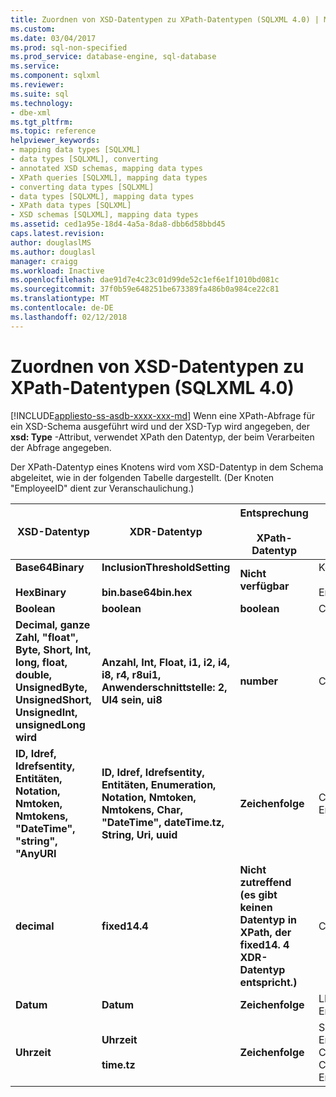 ```yaml
---
title: Zuordnen von XSD-Datentypen zu XPath-Datentypen (SQLXML 4.0) | Microsoft Docs
ms.custom: 
ms.date: 03/04/2017
ms.prod: sql-non-specified
ms.prod_service: database-engine, sql-database
ms.service: 
ms.component: sqlxml
ms.reviewer: 
ms.suite: sql
ms.technology:
- dbe-xml
ms.tgt_pltfrm: 
ms.topic: reference
helpviewer_keywords:
- mapping data types [SQLXML]
- data types [SQLXML], converting
- annotated XSD schemas, mapping data types
- XPath queries [SQLXML], mapping data types
- converting data types [SQLXML]
- data types [SQLXML], mapping data types
- XPath data types [SQLXML]
- XSD schemas [SQLXML], mapping data types
ms.assetid: ced1a95e-18d4-4a5a-8da8-dbb6d58bbd45
caps.latest.revision: 
author: douglaslMS
ms.author: douglasl
manager: craigg
ms.workload: Inactive
ms.openlocfilehash: dae91d7e4c23c01d99de52c1ef6e1f1010bd081c
ms.sourcegitcommit: 37f0b59e648251be673389fa486b0a984ce22c81
ms.translationtype: MT
ms.contentlocale: de-DE
ms.lasthandoff: 02/12/2018
---
```

# <a name="mapping-xsd-data-types-to-xpath-data-types-sqlxml-40"></a>Zuordnen von XSD-Datentypen zu XPath-Datentypen (SQLXML 4.0)
[!INCLUDE[appliesto-ss-asdb-xxxx-xxx-md](../../includes/appliesto-ss-asdb-xxxx-xxx-md.md)]
Wenn eine XPath-Abfrage für ein XSD-Schema ausgeführt wird und der XSD-Typ wird angegeben, der **xsd: Type** -Attribut, verwendet XPath den Datentyp, der beim Verarbeiten der Abfrage angegeben.  
  
 Der XPath-Datentyp eines Knotens wird vom XSD-Datentyp in dem Schema abgeleitet, wie in der folgenden Tabelle dargestellt. (Der Knoten "EmployeeID" dient zur Veranschaulichung.)  
  
|XSD-Datentyp|XDR-Datentyp|Entsprechung<br /><br /> XPath-Datentyp|SQL Server<br /><br /> verwendete Konvertierung|  
|-------------------|-------------------|------------------------------------|--------------------------------------------|  
|**Base64Binary**<br /><br /> **HexBinary**|**InclusionThresholdSetting**<br /><br /> **bin.base64bin.hex**|**Nicht verfügbar**|Keine<br /><br /> EmployeeID|  
|**Boolean**|**boolean**|**boolean**|CONVERT(bit, EmployeeID)|  
|**Decimal, ganze Zahl, "float", Byte, Short, Int, long, float, double, UnsignedByte, UnsignedShort, UnsignedInt, unsignedLong wird**|**Anzahl, Int, Float, i1, i2, i4, i8, r4, r8ui1, Anwenderschnittstelle: 2, UI4 sein, ui8**|**number**|CONVERT(float(53), EmployeeID)|  
|**ID, Idref, Idrefsentity, Entitäten, Notation, Nmtoken, Nmtokens, "DateTime", "string", "AnyURI**|**ID, Idref, Idrefsentity, Entitäten, Enumeration, Notation, Nmtoken, Nmtokens, Char, "DateTime", dateTime.tz, String, Uri, uuid**|**Zeichenfolge**|CONVERT(nvarchar(4000), EmployeeID, 126)|  
|**decimal**|**fixed14.4**|**Nicht zutreffend (es gibt keinen Datentyp in XPath, der fixed14. 4 XDR-Datentyp entspricht.)**|CONVERT(money, EmployeeID)|  
|**Datum**|**Datum**|**Zeichenfolge**|LEFT(CONVERT(nvarchar(4000), EmployeeID, 126), 10)|  
|**Uhrzeit**|**Uhrzeit**<br /><br /> **time.tz**|**Zeichenfolge**|SUBSTRING(CONVERT(nvarchar(4000), EmployeeID, 126), 1 + CHARINDEX(N'T', CONVERT(nvarchar(4000), EmployeeID, 126)), 24)|  
  
  
